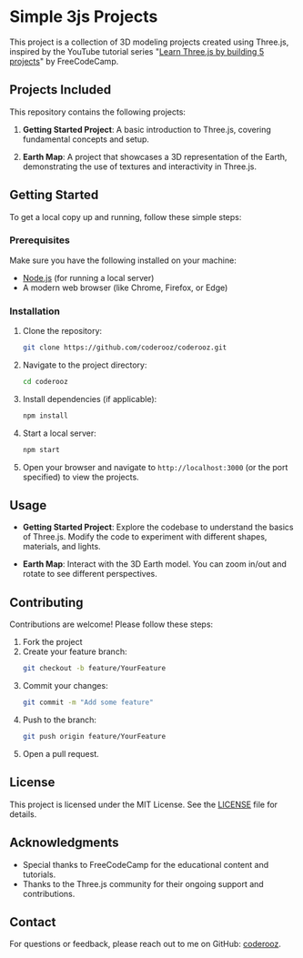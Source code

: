# Simple 3js Projects

This project is a collection of 3D modeling projects created using Three.js, inspired by the YouTube tutorial series "[Learn Three.js by building 5 projects](https://www.youtube.com/watch?v=UMqNHi1GDAE&t=32s&pp=ygUlbGVhcm4gdGhyZWUuanMgYnkgYnVpbGRpbmcgNSBwcm9qZWN0cw%3D%3D)" by FreeCodeCamp.

## Projects Included

This repository contains the following projects:

1. **Getting Started Project**: A basic introduction to Three.js, covering fundamental concepts and setup.
   
2. **Earth Map**: A project that showcases a 3D representation of the Earth, demonstrating the use of textures and interactivity in Three.js.

## Getting Started

To get a local copy up and running, follow these simple steps:

### Prerequisites

Make sure you have the following installed on your machine:

- [Node.js](https://nodejs.org/) (for running a local server)
- A modern web browser (like Chrome, Firefox, or Edge)

### Installation

1. Clone the repository:
   ```bash
   git clone https://github.com/coderooz/coderooz.git
   ```
   
2. Navigate to the project directory:
   ```bash
   cd coderooz
   ```

3. Install dependencies (if applicable):
   ```bash
   npm install
   ```

4. Start a local server:
   ```bash
   npm start
   ```

5. Open your browser and navigate to `http://localhost:3000` (or the port specified) to view the projects.

## Usage

- **Getting Started Project**: Explore the codebase to understand the basics of Three.js. Modify the code to experiment with different shapes, materials, and lights.
  
- **Earth Map**: Interact with the 3D Earth model. You can zoom in/out and rotate to see different perspectives.

## Contributing

Contributions are welcome! Please follow these steps:

1. Fork the project
2. Create your feature branch:
   ```bash
   git checkout -b feature/YourFeature
   ```
3. Commit your changes:
   ```bash
   git commit -m "Add some feature"
   ```
4. Push to the branch:
   ```bash
   git push origin feature/YourFeature
   ```
5. Open a pull request.

## License

This project is licensed under the MIT License. See the [LICENSE](LICENSE) file for details.

## Acknowledgments

- Special thanks to FreeCodeCamp for the educational content and tutorials.
- Thanks to the Three.js community for their ongoing support and contributions.

## Contact

For questions or feedback, please reach out to me on GitHub: [coderooz](https://github.com/coderooz).
